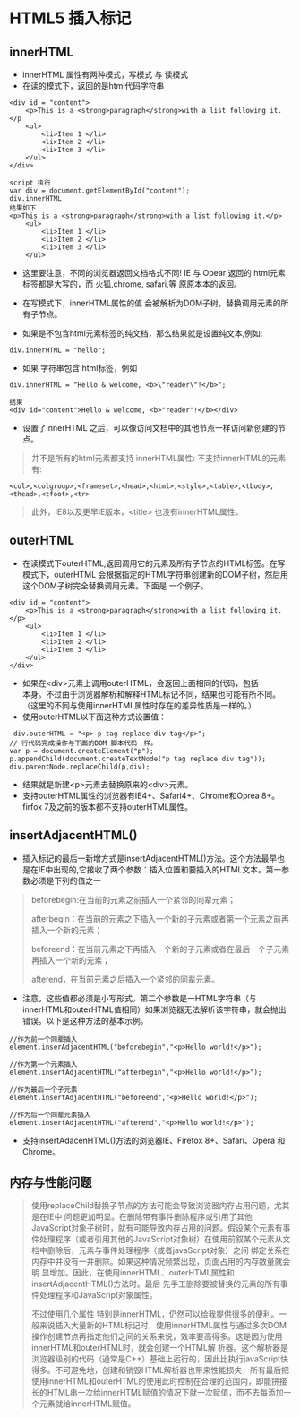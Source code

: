 # HTML5 插入标记

## innerHTML
* innerHTML 属性有两种模式，写模式 与 读模式
* 在读的模式下，返回的是html代码字符串

```	
<div id = "content">  
    <p>This is a <strong>paragraph</strong>with a list following it.</p  
    <ul>  
        <li>Item 1 </li>  
        <li>Item 2 </li>  
        <li>Item 3 </li>  
    </ul>  
</div>

script 执行
var div = document.getElementById("content");
div.innerHTML
结果如下
<p>This is a <strong>paragraph</strong>with a list following it.</p>
    <ul>  
        <li>Item 1 </li>  
        <li>Item 2 </li>  
        <li>Item 3 </li>  
    </ul>  
```
* 这里要注意，不同的浏览器返回文档格式不同!   IE 与 Opear 返回的 html元素标签都是大写的，而 火狐,chrome, safari,等 原原本本的返回。

* 在写模式下，innerHTML属性的值 会被解析为DOM子树，替换调用元素的所有子节点。
* 如果是不包含html元素标签的纯文档，那么结果就是设置纯文本,例如:

```
div.innerHTML = "hello";
```
* 如果 字符串包含 html标签，例如

```
div.innerHTML = "Hello & welcome, <b>\"reader\"!</b>";

结果
<div id="content">Hello & welcome, <b>"reader"!</b></div>
```
* 设置了innerHTML 之后，可以像访问文档中的其他节点一样访问新创建的节点。

> 并不是所有的html元素都支持 innerHTML属性: 
> 不支持innerHTML的元素有: 

```
<col>,<colgroup>,<frameset>,<head>,<html>,<style>,<table>,<tbody>,<thead>,<tfoot>,<tr>
```
> 此外，IE8以及更早IE版本，\<title> 也没有innerHTML属性。


## outerHTML

* 在读模式下outerHTML,返回调用它的元素及所有子节点的HTML标签。在写模式下，outerHTML 会根据指定的HTML字符串创建新的DOM子树，然后用这个DOM子树完全替换调用元素。下面是 一个例子。  

```
<div id = "content">  
    <p>This is a <strong>paragraph</strong>with a list following it.</p>
    <ul>  
        <li>Item 1 </li>  
        <li>Item 2 </li>  
        <li>Item 3 </li>  
    </ul>  
</div> 
```

* 如果在\<div>元素上调用outerHTML，会返回上面相同的代码，包括<div>本身。不过由于浏览器解析和解释HTML标记不同，结果也可能有所不同。（这里的不同与使用innerHTML属性时存在的差异性质是一样的。）
* 使用outerHTML以下面这种方式设置值：

```
 div.outerHTML = "<p> p tag replace div tag</p>"; 
// 行代码完成操作与下面的DOM 脚本代码一样。
var p = document.createElement("p");  
p.appendChild(document.createTextNode("p tag replace div tag"));  
div.parentNode.replaceChild(p,div);  
```
*  结果就是新建\<p>元素去替换原来的\<div>元素。
*  支持outerHTML属性的浏览器有IE4+、Safari4+、Chrome和Oprea 8+。firfox 7及之前的版本都不支持outerHTML属性。


## insertAdjacentHTML()

* 插入标记的最后一新增方式是insertAdjacentHTML()方法。这个方法最早也是在IE中出现的,它接收了两个参数：插入位置和要插入的HTML文本。第一参数必须是下列的值之一

> beforebegin:在当前的元素之前插入一个紧邻的同辈元素；
> 
> afterbegin：在当前的元素之下插入一个新的子元素或者第一个元素之前再插入一个新的元素；
> 
> beforeend：在当前元素之下再插入一个新的子元素或者在最后一个子元素再插入一个新的元素；
> 
> afterend，在当前元素之后插入一个紧邻的同辈元素。 

* 注意，这些值都必须是小写形式。第二个参数是一HTML字符串（与innerHTML和outerHTML值相同）如果浏览器无法解析该字符串，就会抛出错误。以下是这种方法的基本示例。

```
//作为前一个同辈插入 
element.inserAdjacentHTML("beforebegin","<p>Hello world!</p>");

//作为第一个元素插入
element.insertAdjacentHTML("afterbegin","<p>Hello world!</p>");

//作为最后一个子元素
element.insertAdjacentHTML("beforeend","<p>Hello world!</p>"); 

//作为后一个同辈元素插入  
element.insertAdjacentHTML("afterend","<p>Hello world!</p>");  
```

* 支持insertAdacenHTML()方法的浏览器IE、Firefox 8+、Safari、Opera 和Chrome。


## 内存与性能问题 
> 使用replaceChild替换子节点的方法可能会导致浏览器内存占用问题，尤其是在IE中  问题更加明显。在删除带有事件删除程序或引用了其他JavaScript对象子树时，就有可能导致内存占用的问题。假设某个元素有事件处理程序（或者引用其他的JavaScript对象树）在使用前叙某个元素从文档中删除后，元素与事件处理程序（或者javaScript对象）之间  绑定关系在内存中并没有一并删除。如果这种情况频繁出现，页面占用的内存数量就会明 显增加。因此，在使用innerHTML、outerHTML属性和insertAdjacentHTML()方法时。最后 先手工删除要被替换的元素的所有事件处理程序和JavaScript对象属性。  
> 
> 不过使用几个属性 特别是innerHTML，仍然可以给我提供很多的便利。一般来说插入大量新的HTML标记时，使用innerHTML属性与通过多次DOM操作创建节点再指定他们之间的关系来说，效率要高得多。这是因为使用innerHTML和outerHTML时，就会创建一个HTML解 析器。这个解析器是浏览器级别的代码（通常是C++）基础上运行的，因此比执行javaScript快得多。不可避免地，创建和销毁HTML解析器也带来性能损失，所有最后把使用innerHTML和outerHTML的使用此时控制在合理的范围内，即能拼接长的HTML串一次给innerHTML赋值的情况下就一次赋值，而不去每添加一个元素就给innerHTML赋值。